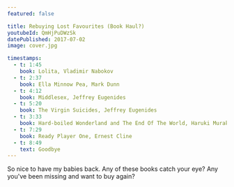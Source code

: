```yaml
---
featured: false

title: Rebuying Lost Favourites (Book Haul?)
youtubeId: QmHjPuDWzSk
datePublished: 2017-07-02
image: cover.jpg

timestamps:
  - t: 1:45
    book: Lolita, Vladimir Nabokov
  - t: 2:37
    book: Ella Minnow Pea, Mark Dunn
  - t: 4:12
    book: Middlesex, Jeffrey Eugenides
  - t: 5:20
    book: The Virgin Suicides, Jeffrey Eugenides
  - t: 3:33
    book: Hard-boiled Wonderland and The End Of The World, Haruki Murakami
  - t: 7:29
    book: Ready Player One, Ernest Cline
  - t: 8:49
    text: Goodbye
---
```


So nice to have my babies back. Any of these books catch your eye? Any you've been missing and want to buy again?
